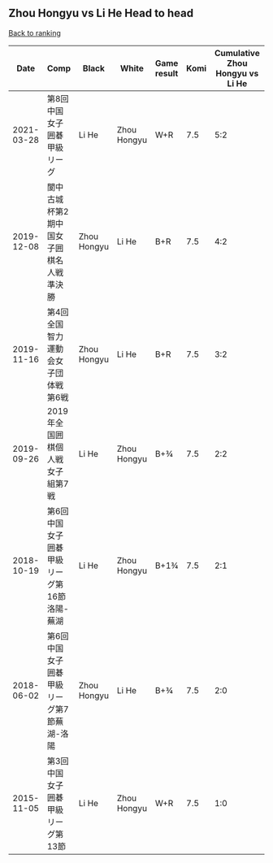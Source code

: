 ## Zhou Hongyu vs Li He Head to head

[Back to ranking](../../index.md)




| **Date** | **Comp** | **Black** | **White** | **Game result** | **Komi** | **Cumulative Zhou Hongyu vs Li He** | **Zhou Hongyu streak** | **Li He streak** | 
| --- | --- | --- | --- | --- | --- | --- | --- | --- |
| 2021-03-28 | 第8回中国女子囲碁甲級リーグ | Li He | Zhou Hongyu | W+R | 7.5 | 5:2 | 3 | 0 | 
| 2019-12-08 | 閬中古城杯第2期中国女子囲棋名人戦準決勝 | Zhou Hongyu | Li He | B+R | 7.5 | 4:2 | 2 | 0 | 
| 2019-11-16 | 第4回全国智力運動会女子団体戦第6戦 | Zhou Hongyu | Li He | B+R | 7.5 | 3:2 | 1 | 0 | 
| 2019-09-26 | 2019年全国囲棋個人戦女子組第7戦 | Li He | Zhou Hongyu | B+¾ | 7.5 | 2:2 | 0 | 2 | 
| 2018-10-19 | 第6回中国女子囲碁甲級リーグ第16節洛陽-蕪湖 | Li He | Zhou Hongyu | B+1¾ | 7.5 | 2:1 | 0 | 1 | 
| 2018-06-02 | 第6回中国女子囲碁甲級リーグ第7節蕪湖-洛陽 | Zhou Hongyu | Li He | B+¾ | 7.5 | 2:0 | 2 | 0 | 
| 2015-11-05 | 第3回中国女子囲碁甲級リーグ第13節 | Li He | Zhou Hongyu | W+R | 7.5 | 1:0 | 1 | 0 |




